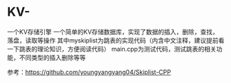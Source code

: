 # KV-
一个KV存储引擎
一个简单的KV存储数据库，实现了数据的插入，删除，查找，落盘，读取等操作
其中myskiplist为跳表的实现代码（内含中文注释，建议提前看一下跳表的理论知识，方便阅读代码）
main.cpp为测试代码，测试跳表的相关功能，不同类型的插入删除等等

参考：https://github.com/youngyangyang04/Skiplist-CPP
